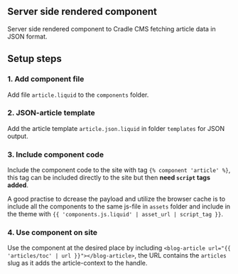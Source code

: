 ## Server side rendered component
Server side rendered component to Cradle CMS fetching article data in JSON format.

## Setup steps

### 1. Add component file
Add file `article.liquid` to the `components` folder. 

### 2. JSON-article template
Add the article template `article.json.liquid` in folder `templates` for JSON output.

### 3. Include component code
Include the component code to the site with tag `{% component 'article' %}`, this tag can be included directly to the site but then **need `script` tags added**.

A good practise to dcrease the payload and utilize the browser cache is to include all the components to the same js-file in `assets` folder and include in the theme with `{{ 'components.js.liquid' | asset_url | script_tag }}`.

### 4. Use component on site
Use the component at the desired place by including `<blog-article url="{{ 'articles/toc' | url }}"></blog-article>`, the URL contains the `articles` slug as it adds the article-context to the handle.
